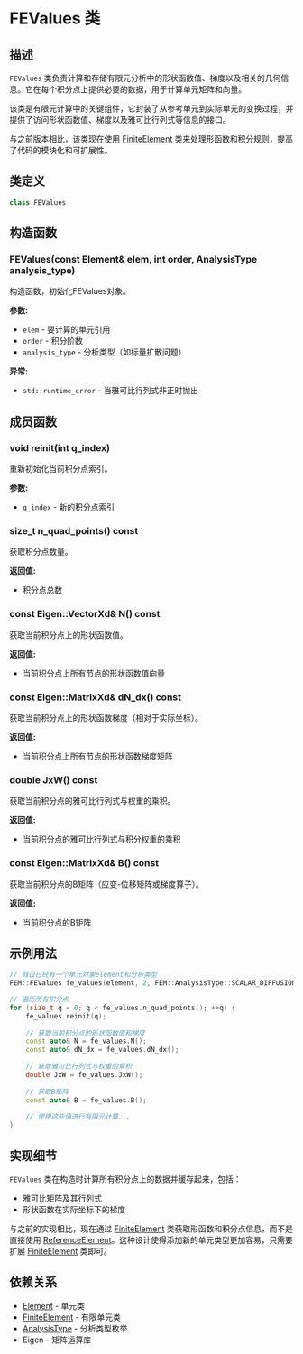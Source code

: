 # FEValues 类

## 描述

`FEValues` 类负责计算和存储有限元分析中的形状函数值、梯度以及相关的几何信息。它在每个积分点上提供必要的数据，用于计算单元矩阵和向量。

该类是有限元计算中的关键组件，它封装了从参考单元到实际单元的变换过程，并提供了访问形状函数值、梯度以及雅可比行列式等信息的接口。

与之前版本相比，该类现在使用 [FiniteElement](file:///E:/code/cpp/ETS_FEM_Kernel/fem/core/FiniteElement.hpp#L18-L88) 类来处理形函数和积分规则，提高了代码的模块化和可扩展性。

## 类定义

```cpp
class FEValues
```

## 构造函数

### FEValues(const Element& elem, int order, AnalysisType analysis_type)

构造函数，初始化FEValues对象。

**参数:**
- `elem` - 要计算的单元引用
- `order` - 积分阶数
- `analysis_type` - 分析类型（如标量扩散问题）

**异常:**
- `std::runtime_error` - 当雅可比行列式非正时抛出

## 成员函数

### void reinit(int q_index)

重新初始化当前积分点索引。

**参数:**
- `q_index` - 新的积分点索引

### size_t n_quad_points() const

获取积分点数量。

**返回值:**
- 积分点总数

### const Eigen::VectorXd& N() const

获取当前积分点上的形状函数值。

**返回值:**
- 当前积分点上所有节点的形状函数值向量

### const Eigen::MatrixXd& dN_dx() const

获取当前积分点上的形状函数梯度（相对于实际坐标）。

**返回值:**
- 当前积分点上所有节点的形状函数梯度矩阵

### double JxW() const

获取当前积分点的雅可比行列式与权重的乘积。

**返回值:**
- 当前积分点的雅可比行列式与积分权重的乘积

### const Eigen::MatrixXd& B() const

获取当前积分点的B矩阵（应变-位移矩阵或梯度算子）。

**返回值:**
- 当前积分点的B矩阵

## 示例用法

```cpp
// 假设已经有一个单元对象element和分析类型
FEM::FEValues fe_values(element, 2, FEM::AnalysisType::SCALAR_DIFFUSION);

// 遍历所有积分点
for (size_t q = 0; q < fe_values.n_quad_points(); ++q) {
    fe_values.reinit(q);
    
    // 获取当前积分点的形状函数值和梯度
    const auto& N = fe_values.N();
    const auto& dN_dx = fe_values.dN_dx();
    
    // 获取雅可比行列式与权重的乘积
    double JxW = fe_values.JxW();
    
    // 获取B矩阵
    const auto& B = fe_values.B();
    
    // 使用这些值进行有限元计算...
}
```

## 实现细节

`FEValues` 类在构造时计算所有积分点上的数据并缓存起来，包括：
- 雅可比矩阵及其行列式
- 形状函数在实际坐标下的梯度

与之前的实现相比，现在通过 [FiniteElement](file:///E:/code/cpp/ETS_FEM_Kernel/fem/core/FiniteElement.hpp#L18-L88) 类获取形函数和积分点信息，而不是直接使用 [ReferenceElement](file:///E:/code/cpp/ETS_FEM_Kernel/fem/core/ReferenceElement.hpp#L18-L23)。这种设计使得添加新的单元类型更加容易，只需要扩展 [FiniteElement](file:///E:/code/cpp/ETS_FEM_Kernel/fem/core/FiniteElement.hpp#L18-L88) 类即可。

## 依赖关系

- [Element](../../mesh/classes/Element.md) - 单元类
- [FiniteElement](FiniteElement.md) - 有限单元类
- [AnalysisType](AnalysisTypes.md) - 分析类型枚举
- Eigen - 矩阵运算库